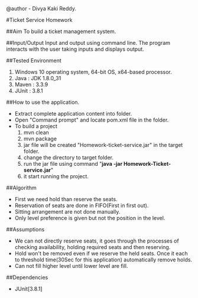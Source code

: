 @author - Divya Kaki Reddy.

#Ticket Service Homework

##Aim
To build a ticket management system.

##Input/Output
Input and output using command line. The program interacts with the user taking inputs and displays output.

##Tested Environment
1. Windows 10 operating system, 64-bit OS, x64-based processor.
2. Java : JDK 1.8.0_31
3. Maven : 3.3.9
4. JUnit : 3.8.1 

##How to use the application.
* Extract complete application content into folder.
* Open "Command prompt" and locate pom.xml file in the folder.
* To build a project
	1. mvn clean
	2. mvn package
	3. jar file will be created "Homework-ticket-service.jar" in the target folder.
	4. change the directory to target folder.
	5. run the jar file using command "**java -jar Homework-Ticket-service.jar**"
	6. it start running the project.

##Algorithm
* First we need hold than reserve the seats.
* Reservation of seats are done in FIFO(First in first out).
* Sitting arrangement are not done manually.
* Only level preference is given but not the position in the level.

##Assumptions 
* We can not directly reserve seats, it goes through the processes of checking availability, holding required seats and then reserving.
* Hold won't be removed even if we reserve the held seats. Once it each to threshold time(30Sec for this application) automatically remove holds.
* Can not fill higher level until lower level are fill.

##Dependencies
* JUnit[3.8.1]



